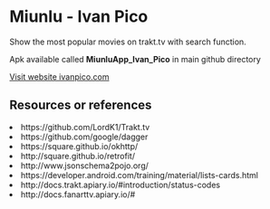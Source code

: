 <h1>Miunlu - Ivan Pico</h1> 

<p>Show the most popular movies on trakt.tv with search function.
</p>
<p> Apk available called <b> MiunluApp_Ivan_Pico</b> in main github directory </p>

<a target="_blanck" href="ivanpico.com"> Visit website ivanpico.com</a>

<h2> Resources or references</h2>

<li>
https://github.com/LordK1/Trakt.tv</li>
<li>
https://github.com/google/dagger</li>
<li>
https://square.github.io/okhttp/</li>
<li>
http://square.github.io/retrofit/</li>
<li>
http://www.jsonschema2pojo.org/</li>
<li>
https://developer.android.com/training/material/lists-cards.html</li>
<li>
http://docs.trakt.apiary.io/#introduction/status-codes</li>
<li>
http://docs.fanarttv.apiary.io/#</li>

